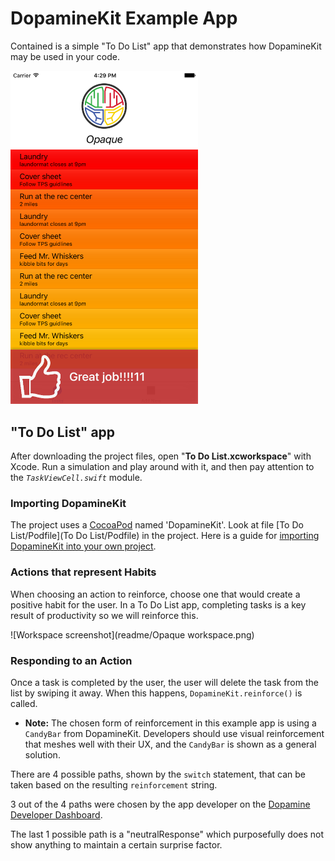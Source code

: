 # DopamineKit Example App

Contained is a simple "To Do List" app that demonstrates how DopamineKit may be used in your code.


<img src="readme/CandyBar.png" width="300">

## "To Do List" app

After downloading the project files, open "__To Do List.xcworkspace__" with Xcode. Run a simulation and play around with it, and then pay attention to the _`TaskViewCell.swift`_ module.

### Importing DopamineKit
The project uses a [CocoaPod](https://cocoapods.org/) named 'DopamineKit'. Look at file [To Do List/Podfile](To Do List/Podfile) in the project. Here is a guide for [importing DopamineKit into your own project](https://github.com/DopamineLabs/DopamineKit-iOS-binary/).

### Actions that represent Habits

When choosing an action to reinforce, choose one that would create a positive habit for the user. In a To Do List app, completing tasks is a key result of productivity so we will reinforce this. 

![Workspace screenshot](readme/Opaque workspace.png)

### Responding to an Action
Once a task is completed by the user, the user will delete the task from the list by swiping it away. When this happens, `DopamineKit.reinforce()` is called. 

 - __Note:__ The chosen form of reinforcement in this example app is using a `CandyBar` from DopamineKit. Developers should use visual reinforcement that meshes well with their UX, and the `CandyBar` is shown as a general solution.

There are 4 possible paths, shown by the `switch` statement, that can be taken based on the resulting `reinforcement` string. 

3 out of the 4 paths were chosen by the app developer on the [Dopamine Developer Dashboard](http://dashboard.usedopamine.com).

The last 1 possible path is a "neutralResponse" which purposefully does not show anything to maintain a certain surprise factor. 
